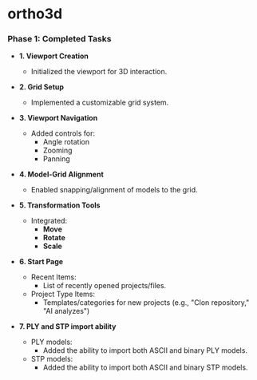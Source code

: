 # ortho3d
### Phase 1: Completed Tasks  

- **1. Viewport Creation**  
  - Initialized the viewport for 3D interaction.  

- **2. Grid Setup**  
  - Implemented a customizable grid system.  

- **3. Viewport Navigation**  
  - Added controls for:  
    - Angle rotation  
    - Zooming  
    - Panning  

- **4. Model-Grid Alignment**  
  - Enabled snapping/alignment of models to the grid.  

- **5. Transformation Tools**  
  - Integrated:  
    - **Move**  
    - **Rotate**  
    - **Scale**
   
- **6. Start Page**  
  - Recent Items:  
    - List of recently opened projects/files.
  - Project Type Items: 
    - Templates/categories for new projects (e.g., "Clon repository," "AI analyzes") 
- **7. PLY and STP import ability**  
  - PLY models:  
    - Added the ability to import both ASCII and binary PLY models.
  - STP models: 
    - Added the ability to import both ASCII and binary STP models. 
